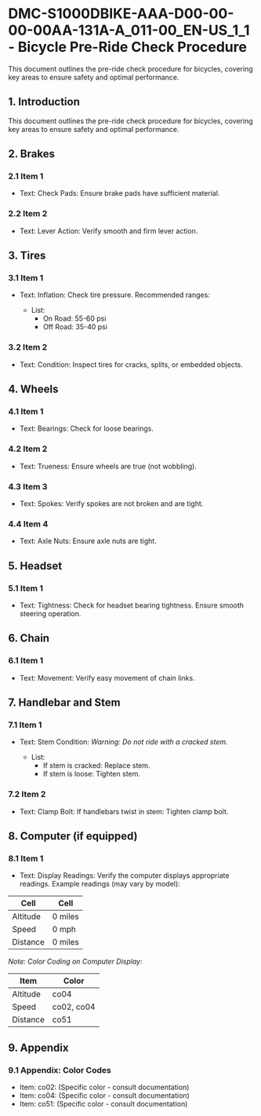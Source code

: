 # DMC-S1000DBIKE-AAA-D00-00-00-00AA-131A-A_011-00_EN-US_1_1 - Bicycle Pre-Ride Check Procedure

This document outlines the pre-ride check procedure for bicycles, covering key areas to ensure safety and optimal performance.

## 1. Introduction

This document outlines the pre-ride check procedure for bicycles, covering key areas to ensure safety and optimal performance.

## 2. Brakes

### 2.1 Item 1

*   Text: Check Pads: Ensure brake pads have sufficient material.

### 2.2 Item 2

*   Text: Lever Action: Verify smooth and firm lever action.

## 3. Tires

### 3.1 Item 1

*   Text: Inflation: Check tire pressure. Recommended ranges:

    *   List:
        *   On Road: 55-60 psi
        *   Off Road: 35-40 psi

### 3.2 Item 2

*   Text: Condition: Inspect tires for cracks, splits, or embedded objects.

## 4. Wheels

### 4.1 Item 1

*   Text: Bearings: Check for loose bearings.

### 4.2 Item 2

*   Text: Trueness: Ensure wheels are true (not wobbling).

### 4.3 Item 3

*   Text: Spokes: Verify spokes are not broken and are tight.

### 4.4 Item 4

*   Text: Axle Nuts: Ensure axle nuts are tight.

## 5. Headset

### 5.1 Item 1

*   Text: Tightness: Check for headset bearing tightness. Ensure smooth steering operation.

## 6. Chain

### 6.1 Item 1

*   Text: Movement: Verify easy movement of chain links.

## 7. Handlebar and Stem

### 7.1 Item 1

*   Text: Stem Condition: *Warning: Do not ride with a cracked stem.*

    *   List:
        *   If stem is cracked: Replace stem.
        *   If stem is loose: Tighten stem.

### 7.2 Item 2

*   Text: Clamp Bolt: If handlebars twist in stem: Tighten clamp bolt.

## 8. Computer (if equipped)

### 8.1 Item 1

*   Text: Display Readings: Verify the computer displays appropriate readings. Example readings (may vary by model):

| Cell | Cell |
|---|---|
| Altitude | 0 miles |
| Speed | 0 mph |
| Distance | 0 miles |

*Note: Color Coding on Computer Display:*

| Item | Color |
|---|---|
| Altitude | co04 |
| Speed | co02, co04 |
| Distance | co51 |

## 9. Appendix

### 9.1 Appendix: Color Codes

*   Item: co02: (Specific color - consult documentation)
*   Item: co04: (Specific color - consult documentation)
*   Item: co51: (Specific color - consult documentation)